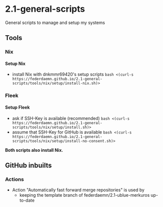 # 2.1-general-scripts

General scripts to manage and setup my systems

## Tools

### Nix

#### Setup Nix

* install Nix with dnkmmr69420's setup scripts `bash <(curl-s https://federdaemn.github.io/2.1-general-scripts/tools/nix/setup/install-nix.sh)>`

### Fleek

#### Setup Fleek

* ask if SSH-Key is available (recommended) `bash <(curl-s https://federdaemn.github.io/2.1-general-scripts/tools/nix/setup/install.sh)>`
* assume that SSH-Key for GitHub is available `bash <(curl-s https://federdaemn.github.io/2.1-general-scripts/tools/nix/setup/install-no-consent.sh)>`

**Both scripts also install Nix.**

## GitHub inbuilts

### Actions

* Action "Automatically fast forward merge repositories" is used by
  * keeping the template branch of federdaemn/2.1-ublue-merkuros up-to-date
